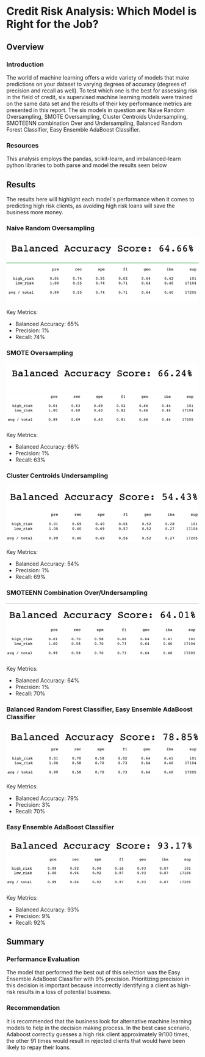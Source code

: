 # Credit Risk Analysis: Which Model is Right for the Job?

## Overview

### Introduction

The world of machine learning offers a wide variety of models that make predictions on your dataset to varying degrees of accuracy (degrees of precision and recall as well). To test which one is the best for assessing risk in the field of credit, six supervised machine learning models were trained on the same data set and the results of their key performance metrics are presented in this report. The six models in question are: Naive Random Oversampling, SMOTE Oversampling,  Cluster Centroids Undersampling, SMOTEENN combination Over and Undersampling, Balanced Random Forest Classifier, Easy Ensemble AdaBoost Classifier.

### Resources

This analysis employs the pandas, scikit-learn, and imbalanced-learn python libraries to both parse and model the results seen below

## Results

The results here will highlight each model's performance when it comes to predicting high risk clients, as avoiding high risk loans will save the business more money.

### Naive Random Oversampling

![ba-oversampling](https://github.com/juberr/credit_risk_analysis/blob/main/pics/ba_ros.png?raw=true)
![class-oversampling](https://github.com/juberr/credit_risk_analysis/blob/main/pics/class_ros.png?raw=true)

Key Metrics:
* Balanced Accuracy: 65%
* Precision: 1%
* Recall: 74%

### SMOTE Oversampling

![ba-smote](https://github.com/juberr/credit_risk_analysis/blob/main/pics/ba_sm.png?raw=true)
![class-smote](https://github.com/juberr/credit_risk_analysis/blob/main/pics/class_sm.png?raw=true)

Key Metrics:
* Balanced Accuracy: 66%
* Precision: 1%
* Recall: 63%

### Cluster Centroids Undersampling

![ba-us](https://github.com/juberr/credit_risk_analysis/blob/main/pics/ba_us.png?raw=true)
![class-us](https://github.com/juberr/credit_risk_analysis/blob/main/pics/class_us.png?raw=true)

Key Metrics:
* Balanced Accuracy: 54%
* Precision: 1%
* Recall: 69%

### SMOTEENN Combination Over/Undersampling

![ba-st](https://github.com/juberr/credit_risk_analysis/blob/main/pics/ba_st.png?raw=true)
![class-st](https://github.com/juberr/credit_risk_analysis/blob/main/pics/class_st.png?raw=true)

Key Metrics:
* Balanced Accuracy: 64%
* Precision: 1%
* Recall: 70%


### Balanced Random Forest Classifier, Easy Ensemble AdaBoost Classifier

![ba-rf](https://github.com/juberr/credit_risk_analysis/blob/main/pics/ba_rf.png?raw=true)
![class-rf](https://github.com/juberr/credit_risk_analysis/blob/main/pics/class_rf.png?raw=true)

Key Metrics:
* Balanced Accuracy: 79%
* Precision: 3%
* Recall: 70%

### Easy Ensemble AdaBoost Classifier

![ba-eec](https://github.com/juberr/credit_risk_analysis/blob/main/pics/ba_eec.png?raw=true)
![class-eec](https://github.com/juberr/credit_risk_analysis/blob/main/pics/class_eec.png?raw=true)

Key Metrics:
* Balanced Accuracy: 93%
* Precision: 9%
* Recall: 92%

## Summary

### Performance Evaluation

The model that performed the best out of this selection was the Easy Ensemble AdaBoost Classifier with 9% precision. Prioritizing precision in this decision is important because incorrectly identifying a client as high-risk results in a loss of potential business.

### Recommendation

 It is recommended that the business look for alternative machine learning models to help in the decision making process. In the best case scenario, Adaboost correctly guesses a high risk client approximately 9/100 times, the other 91 times would result in rejected clients that would have been likely to repay their loans.